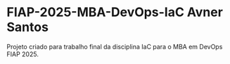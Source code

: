 # FIAP-2025-MBA-DevOps-IaC Avner Santos
Projeto criado para trabalho final da disciplina IaC para o MBA em DevOps FIAP 2025.
